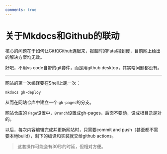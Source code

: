 ```yaml
---
comments: true
---
```


# 关于Mkdocs和Github的联动

核心的问题在于如何让Git和Github连起来，报超时的Fatal报到傻，目前网上给出的解决方案均无效。

好吧，不用vs code自带的git套件，而是用github desktop，其实啥问题都没有。

---

网站的第一次编译要在Shell上跑一次：

```
mkdocs gh-deploy
```

从而在网站仓库中建立一个 `gh-pages`的分支。

网站仓库的 `Page`设置中，`Branch`设置成gh-pages，后面不要动，设成根目录是对的。


以后，每次内容编辑完成并更新网站时，只需要commit and push（甚至都不需要本地build），剩下的编译和实装就交给github actions。

> 这套操作可能会有30秒的时延，但相对方便。

